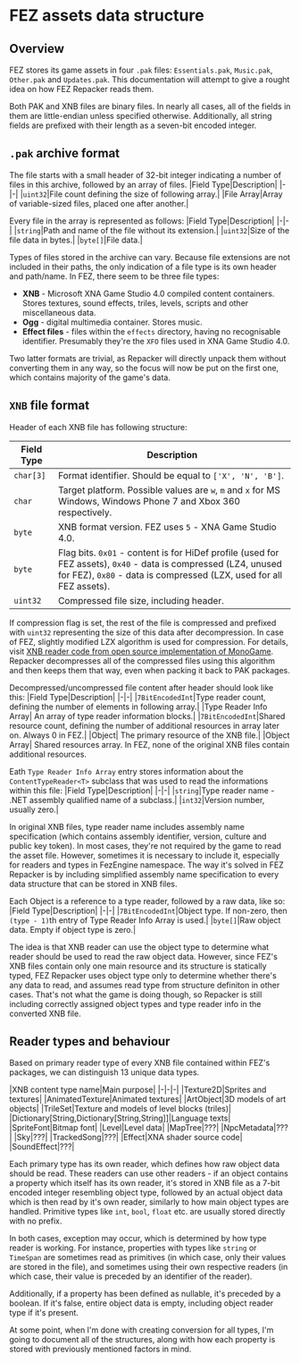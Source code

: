 # FEZ assets data structure

## Overview

FEZ stores its game assets in four `.pak` files: `Essentials.pak`, `Music.pak`, `Other.pak` and `Updates.pak`. This documentation will attempt to give a rought idea on how FEZ Repacker reads them.

Both PAK  and XNB files are binary files. In nearly all cases, all of the fields in them are little-endian unless specified otherwise. Additionally, all string fields are prefixed with their length as a seven-bit encoded integer.

## `.pak` archive format

The file starts with a small header of 32-bit integer indicating a number of files in this archive, followed by an array of files.
|Field Type|Description|
|-|-|
|`uint32`|File count defining the size of following array.|
|File Array|Array of variable-sized files, placed one after another.|

Every file in the array is represented as follows:
|Field Type|Description|
|-|-|
|`string`|Path and name of the file without its extension.|
|`uint32`|Size of the file data in bytes.|
|`byte[]`|File data.|

Types of files stored in the archive can vary. Because file extensions are not included in their paths, the only indication of a file type is its own header and path/name. In FEZ, there seem to be three file types:

- **XNB** - Microsoft XNA Game Studio 4.0 compiled content containers. Stores textures, sound effects, triles, levels, scripts and other miscellaneous data.
- **Ogg** - digital multimedia container. Stores music.
- **Effect files** - files within the `effects` directory, having no recognisable identifier. Presumably they're the `XFO` files used in XNA Game Studio 4.0.

Two latter formats are trivial, as Repacker will directly unpack them without converting them in any way, so the focus will now be put on the first one, which contains majority of the game's data.

## `XNB` file format

Header of each XNB file has following structure:

|Field Type|Description|
|-|-|
|`char[3]`|Format identifier. Should be equal to `['X', 'N', 'B']`.|
|`char`|Target platform. Possible values are `w`, `m` and `x` for MS Windows, Windows Phone 7 and Xbox 360 respectively.|
|`byte`|XNB format version. FEZ uses `5` - XNA Game Studio 4.0.|
|`byte`|Flag bits. `0x01` - content is for HiDef profile (used for FEZ assets), `0x40` - data is compressed (LZ4, unused for FEZ), `0x80` - data is compressed (LZX, used for all FEZ assets).|
|`uint32`|Compressed file size, including header.|

If compression flag is set, the rest of the file is compressed and prefixed with `uint32` representing the size of this data after decompression. In case of FEZ, slightly modified LZX algorithm is used for compression. For details, visit [XNB reader code from open source implementation of MonoGame](https://github.com/labnation/MonoGame/blob/d270be3e800a3955886e817cdd06133743a7e043/MonoGame.Framework/Content/ContentManager.cs#L405). Repacker decompresses all of the compressed files using this algorithm and then keeps them that way, even when packing it back to PAK packages.

Decompressed/uncompressed file content after header should look like this:
|Field Type|Description|
|-|-|
|`7BitEncodedInt`|Type reader count, defining the number of elements in following array.|
|Type Reader Info Array| An array of type reader information blocks.|
|`7BitEncodedInt`|Shared resource count, defining the number of additional resources in array later on. Always 0 in FEZ.|
|Object| The primary resource of the XNB file.|
|Object Array| Shared resources array. In FEZ, none of the original XNB files contain additional resources.

Eath `Type Reader Info Array` entry stores information about the `ContentTypeReader<T>` subclass that was used to read the informations within this file:
|Field Type|Description|
|-|-|
|`string`|Type reader name - .NET assembly qualified name of a subclass.|
|`int32`|Version number, usually zero.|

In original XNB files, type reader name includes assembly name specification (which contains assembly identifier, version, culture and public key token). In most cases, they're not required by the game to read the asset file.
However, sometimes it is necessary to include it, especially for readers and types in FezEngine namespace. The way it's solved in FEZ Repacker is by including simplified assembly name specification to every data structure that can be stored in XNB files.

Each Object is a reference to a type reader, followed by a raw data, like so:
|Field Type|Description|
|-|-|
|`7BitEncodedInt`|Object type. If non-zero, then `(type - 1)`th entry of Type Reader Info Array is used.|
|`byte[]`|Raw object data. Empty if object type is zero.|

The idea is that XNB reader can use the object type to determine what reader should be used to read the raw object data. However, since FEZ's XNB files contain only one main resource and its structure is statically typed, FEZ Repacker uses object type only to determine whether there's any data to read, and assumes read type from structure definiton in other cases. That's not what the game is doing though, so Repacker is still including correctly assigned object types and type reader info in the converted XNB file.

## Reader types and behaviour

Based on primary reader type of every XNB file contained within FEZ's packages, we can distinguish 13 unique data types.

|XNB content type name|Main purpose|
|-|-|-|
|Texture2D|Sprites and textures|
|AnimatedTexture|Animated textures|
|ArtObject|3D models of art objects|
|TrileSet|Texture and models of level blocks (triles)|
|Dictionary[String,Dictionary[String,String]]|Language texts|
|SpriteFont|Bitmap font|
|Level|Level data|
|MapTree|???|
|NpcMetadata|???|
|Sky|???|
|TrackedSong|???|
|Effect|XNA shader source code|
|SoundEffect|???|

Each primary type has its own reader, which defines how raw object data should be read. These readers can use other readers - if an object contains a property which itself has its own reader, it's stored in XNB file as a 7-bit encoded integer resembling object type, followed by an actual object data which is then read by it's own reader, similarly to how main object types are handled. Primitive types like `int`, `bool`, `float` etc. are usually stored directly with no prefix.

In both cases, exception may occur, which is determined by how type reader is working. For instance, properties with types like `string` or `TimeSpan` are sometimes read as primitives (in which case, only their values are stored in the file), and sometimes using their own respective readers (in which case, their value is preceded by an identifier of the reader).

Additionally, if a property has been defined as nullable, it's preceded by a boolean. If it's false, entire object data is empty, including object reader type if it's present.

At some point, when I'm done with creating conversion for all types, I'm going to document all of the structures, along with how each property is stored with previously mentioned factors in mind.

